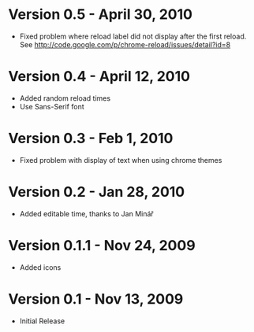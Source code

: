 # Version 0.5 - April 30, 2010 #

  * Fixed problem where reload label did not display after the first reload. See http://code.google.com/p/chrome-reload/issues/detail?id=8

# Version 0.4 - April 12, 2010 #

  * Added random reload times
  * Use Sans-Serif font

# Version 0.3 - Feb 1, 2010 #

  * Fixed problem with display of text when using chrome themes

# Version 0.2 - Jan 28, 2010 #

  * Added editable time, thanks to Jan Minář

# Version 0.1.1 - Nov 24, 2009 #

  * Added icons

# Version 0.1 - Nov 13, 2009 #

  * Initial Release

